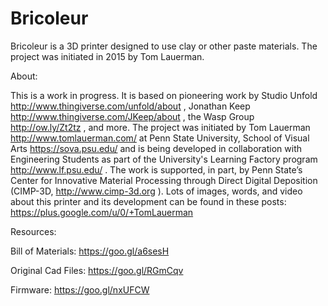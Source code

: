 # Bricoleur
Bricoleur is a 3D printer designed to use clay or other paste materials. The project was initiated in 2015 by Tom Lauerman.

About:

This is a work in progress. It is based on pioneering work by Studio Unfold http://www.thingiverse.com/unfold/about , Jonathan Keep http://www.thingiverse.com/JKeep/about , the Wasp Group http://ow.ly/Zt2tz , and more. The project was initiated by Tom Lauerman http://www.tomlauerman.com/ at Penn State University, School of Visual Arts https://sova.psu.edu/ and is being developed in collaboration with Engineering Students as part of the University's Learning Factory program http://www.lf.psu.edu/ . The work is supported, in part, by Penn State’s Center for Innovative Material Processing through Direct Digital Deposition (CIMP-3D, http://www.cimp-3d.org ). Lots of images, words, and video about this printer and its development can be found in these posts: https://plus.google.com/u/0/+TomLauerman

Resources:

Bill of Materials: https://goo.gl/a6sesH

Original Cad Files: https://goo.gl/RGmCqv

Firmware: https://goo.gl/nxUFCW
